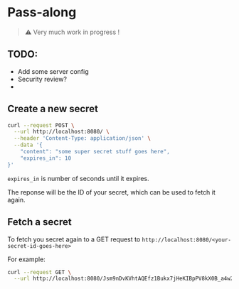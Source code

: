 # Pass-along

> :warning: Very much work in progress !


## TODO:
* Add some server config
* Security review?
*  

## Create a new secret

```bash
curl --request POST \
  --url http://localhost:8080/ \
  --header 'Content-Type: application/json' \
  --data '{
	"content": "some super secret stuff goes here",
	"expires_in": 10
}'
```

`expires_in` is number of seconds until it expires.

The reponse will be the ID of your secret, which can be used to fetch it again.

## Fetch a secret

To fetch you secret again to a GET request to `http://localhost:8080/<your-secret-id-goes-here>`

For example:
```bash
curl --request GET \
  --url http://localhost:8080/Jsm9nDvKVhtAQEfz1Bukx7jHeKIBpPV8kX0B_a4w2rEqAke0MYJ_uvGc30s6o85TiIn-qeBm_9S55ajlDzysRw
```
